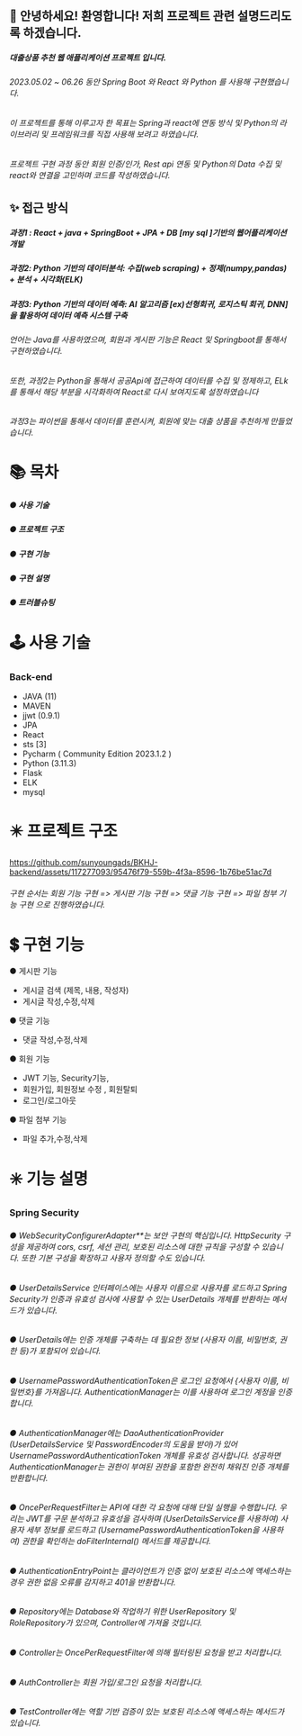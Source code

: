 ## 👋 안녕하세요! 환영합니다! 저희 프로젝트 관련 설명드리도록 하겠습니다.

##### 대출상품 추천 웹 애플리케이션 프로젝트 입니다.

###### 2023.05.02 ~ 06.26 동안 Spring Boot 와 React 와 Python 를 사용해 구현했습니다.

###### 이 프로젝트를 통해 이루고자 한 목표는 Spring과 react에 연동 방식 및 Python의 라이브러리 및 프레임워크를 직접 사용해 보려고 하였습니다. 

###### 프로젝트 구현 과정 동안 회원 인증/인가, Rest api 연동 및 Python의 Data 수집 및 react와 연결을 고민하며 코드를 작성하였습니다.

## ✨ 접근 방식 

##### 과정1 :  React + java + SpringBoot + JPA + DB [my sql ]기반의 웹어플리케이션 개발

##### 과정2: Python 기반의 데이터분석: 수집(web scraping) + 정제(numpy,pandas) + 분석 + 시각화(ELK)

##### 과정3: Python 기반의 데이터 예측: AI 알고리즘 [ex)선형회귀, 로지스틱 회귀, DNN]을 활용하여 데이터 예측 시스템 구축


###### 언어는 Java를 사용하였으며, 회원과 게시판 기능은 React 및 Springboot를 통해서 구현하였습니다.
###### 또한, 과정2는 Python을 통해서 공공Api에 접근하여 데이터를 수집 및 정제하고, ELk를 통해서 해당 부분을 시각화하여 React로 다시 보여지도록 설정하였습니다  
###### 과정3는 파이썬을 통해서 데이터를 훈련시켜, 회원에 맞는 대출 상품을 추천하게 만들었습니다.



# 📚 목차

##### ● 사용 기술

##### ● 프로젝트 구조

##### ● 구현 기능 

##### ● 구현 설명

##### ● 트러블슈팅


#  🕹 사용 기술 

### Back-end
- JAVA (11)
- MAVEN 
- jjwt (0.9.1)
- JPA
- React
- sts [3]
- Pycharm ( Community Edition 2023.1.2 )
- Python  (3.11.3)
- Flask
- ELK
- mysql

#  ✴️ 프로젝트 구조




https://github.com/sunyoungads/BKHJ-backend/assets/117277093/95476f79-559b-4f3a-8596-1b76be51ac7d




###### 구현 순서는 회원 기능 구현 => 게시판 기능 구현 => 댓글 기능 구현 => 파일 첨부 기능 구현 으로 진행하였습니다.





# 💲 구현 기능

● 게시판 기능
- 게시글 검색 (제목, 내용, 작성자)
- 게시글 작성,수정,삭제 

● 댓글 기능
- 댓글 작성,수정,삭제
    
● 회원 기능
- JWT 기능, Security기능, 
- 회원가입, 회원정보 수정 , 회원탈퇴
- 로그인/로그아웃

● 파일 첨부 기능
- 파일 추가,수정,삭제


# ✳️ 기능 설명


### Spring Security

###### ●  WebSecurityConfigurerAdapter**는 보안 구현의 핵심입니다. HttpSecurity 구성을 제공하여 cors, csrf, 세션 관리, 보호된 리소스에 대한 규칙을 구성할 수 있습니다. 또한 기본 구성을 확장하고 사용자 정의할 수도 있습니다.

###### ● UserDetailsService 인터페이스에는 사용자 이름으로 사용자를 로드하고 Spring Security가 인증과 유효성 검사에 사용할 수 있는 UserDetails 개체를 반환하는 메서드가 있습니다.

###### ● UserDetails에는 인증 개체를 구축하는 데 필요한 정보 (사용자 이름, 비밀번호, 권한 등)가 포함되어 있습니다.

###### ● UsernamePasswordAuthenticationToken은 로그인 요청에서 {사용자 이름, 비밀번호}를 가져옵니다. AuthenticationManager는 이를 사용하여 로그인 계정을 인증합니다.

###### ● AuthenticationManager에는 DaoAuthenticationProvider (UserDetailsService 및 PasswordEncoder의 도움을 받아)가 있어 UsernamePasswordAuthenticationToken 개체를 유효성 검사합니다. 성공하면 AuthenticationManager는 권한이 부여된 권한을 포함한 완전히 채워진 인증 개체를 반환합니다.

###### ● OncePerRequestFilter는 API에 대한 각 요청에 대해 단일 실행을 수행합니다. 우리는 JWT를 구문 분석하고 유효성을 검사하며 (UserDetailsService를 사용하여) 사용자 세부 정보를 로드하고 (UsernamePasswordAuthenticationToken을 사용하여) 권한을 확인하는 doFilterInternal() 메서드를 제공합니다.

###### ● AuthenticationEntryPoint는 클라이언트가 인증 없이 보호된 리소스에 액세스하는 경우 권한 없음 오류를 감지하고 401을 반환합니다.

###### ● Repository에는 Database와 작업하기 위한 UserRepository 및 RoleRepository가 있으며, Controller에 가져올 것입니다.

###### ● Controller는 OncePerRequestFilter에 의해 필터링된 요청을 받고 처리합니다.

###### ● AuthController는 회원 가입/로그인 요청을 처리합니다.

###### ● TestController에는 역할 기반 검증이 있는 보호된 리소스에 액세스하는 메서드가 있습니다.



